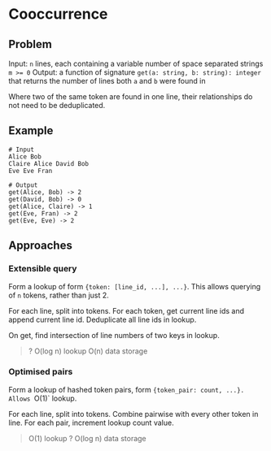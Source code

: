 # Cooccurrence

## Problem

Input: `n` lines, each containing a variable number of space separated strings `m >= 0`
Output: a function of signature `get(a: string, b: string): integer` that returns the number of lines both `a` and `b` were found in

Where two of the same token are found in one line, their relationships do not need to be deduplicated.

## Example

```
# Input
Alice Bob
Claire Alice David Bob
Eve Eve Fran

# Output
get(Alice, Bob) -> 2
get(David, Bob) -> 0
get(Alice, Claire) -> 1
get(Eve, Fran) -> 2
get(Eve, Eve) -> 2
```

## Approaches

### Extensible query

Form a lookup of form `{token: [line_id, ...], ...}`. This allows querying of `n` tokens, rather than just 2.

For each line, split into tokens. For each token, get current line ids and append current line id.
Deduplicate all line ids in lookup.

On get, find intersection of line numbers of two keys in lookup.

> ? O(log n) lookup
> O(n) data storage

### Optimised pairs

Form a lookup of hashed token pairs, form `{token_pair: count, ...}. Allows `O(1)` lookup.

For each line, split into tokens. Combine pairwise with every other token in line. For each pair, increment lookup count value.

> O(1) lookup
> ? O(log n) data storage

